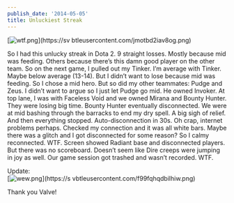 ```yaml
---
publish_date: '2014-05-05'
title: Unluckiest Streak
---
```


[![wtf.png](https://svbtleusercontent.com/jmotbd2iav8og_small.png)](https://sv
btleusercontent.com/jmotbd2iav8og.png)

So I had this unlucky streak in Dota 2. 9 straight losses. Mostly because mid
was feeding. Others because there’s this damn good player on the other team.
So on the next game, I pulled out my Tinker. I’m average with Tinker. Maybe
below average (13-14). But I didn’t want to lose because mid was feeding. So I
chose a mid hero. But so did my other teammates: Pudge and Zeus. I didn’t want
to argue so I just let Pudge go mid. He owned Invoker. At top lane, I was with
Faceless Void and we owned Mirana and Bounty Hunter. They were losing big
time. Bounty Hunter eventually disconnected. We were at mid bashing through
the barracks to end my dry spell. A big sigh of relief. And then everything
stopped. Auto-disconnection in 30s. Oh crap, internet problems perhaps.
Checked my connection and it was all white bars. Maybe there was a glitch and
I got disconnected for some reason? So I calmy reconnected. WTF. Screen showed
Radiant base and disconnected players. But there was no scoreboard. Doesn’t
seem like Dire creeps were jumping in joy as well. Our game session got
trashed and wasn’t recorded. WTF.

Update:  
[![wew.png](https://svbtleusercontent.com/f99fqhqdbilhiw_small.png)](https://s
vbtleusercontent.com/f99fqhqdbilhiw.png)

Thank you Valve!